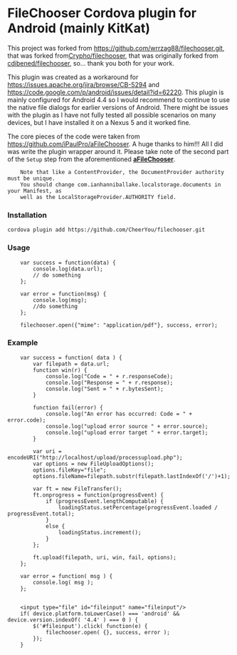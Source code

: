 # FileChooser Cordova plugin for Android (mainly KitKat)

This project was forked from https://github.com/wrrzag88/filechooser.git, that was forked from[Crypho/filechooser](https://github.com/Crypho/filechooser), that was originally forked from [cdibened/filechooser](https://github.com/cdibened/filechooser), so... thank you both for your work.

This plugin was created as a workaround for https://issues.apache.org/jira/browse/CB-5294 and https://code.google.com/p/android/issues/detail?id=62220. This plugin is mainly configured for Android 4.4 so I would recommend to continue to use the native file dialogs for earlier versions of Android. There might be issues with the plugin as I have not fully tested all possible scenarios on many devices, but I have installed it on a Nexus 5 and it worked fine.

The core pieces of the code were taken from https://github.com/iPaulPro/aFileChooser. A huge thanks to him!!!  All I did was write the plugin wrapper around it.  Please take note of the second part of the `Setup` step from the aforementioned **[aFileChooser](https://github.com/iPaulPro/aFileChooser)**.
```
    Note that like a ContentProvider, the DocumentProvider authority must be unique.
    You should change com.ianhanniballake.localstorage.documents in your Manifest, as
    well as the LocalStorageProvider.AUTHORITY field.
```


### Installation
```
cordova plugin add https://github.com/CheerYou/filechooser.git
```

### Usage
```
    var success = function(data) {
        console.log(data.url);
        // do something
    };

    var error = function(msg) {
        console.log(msg);
        //do something
    };

    filechooser.open({"mime": "application/pdf"}, success, error);
```

### Example
```
    var success = function( data ) {
        var filepath = data.url;
        function win(r) {
            console.log("Code = " + r.responseCode);
            console.log("Response = " + r.response);
            console.log("Sent = " + r.bytesSent);
        }

        function fail(error) {
            console.log("An error has occurred: Code = " + error.code);
            console.log("upload error source " + error.source);
            console.log("upload error target " + error.target);
        }

        var uri = encodeURI("http://localhost/upload/processupload.php");
        var options = new FileUploadOptions();
        options.fileKey="file";
        options.fileName=filepath.substr(filepath.lastIndexOf('/')+1);

        var ft = new FileTransfer();
        ft.onprogress = function(progressEvent) {
            if (progressEvent.lengthComputable) {
                loadingStatus.setPercentage(progressEvent.loaded / progressEvent.total);
            }
            else {
                loadingStatus.increment();
            }
        };

        ft.upload(filepath, uri, win, fail, options);  
    };

    var error = function( msg ) {
        console.log( msg );
    };


    <input type="file" id="fileinput" name="fileinput"/>
    if( device.platform.toLowerCase() === 'android' && device.version.indexOf( '4.4' ) === 0 ) {
        $('#fileinput').click( function(e) {
            filechooser.open( {}, success, error );
        });
    }
```
